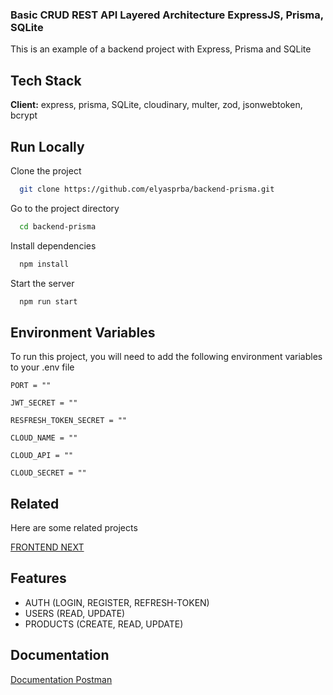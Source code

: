 ### Basic CRUD REST API Layered Architecture ExpressJS, Prisma, SQLite

This is an example of a backend project with Express, Prisma and SQLite

## Tech Stack

**Client:** express, prisma, SQLite, cloudinary, multer, zod, jsonwebtoken, bcrypt 

## Run Locally

Clone the project

```bash
  git clone https://github.com/elyasprba/backend-prisma.git
```

Go to the project directory

```bash
  cd backend-prisma
```

Install dependencies

```bash
  npm install
```

Start the server

```bash
  npm run start
```


## Environment Variables

To run this project, you will need to add the following environment variables to your .env file

`PORT = ""`

`JWT_SECRET = ""`

`RESFRESH_TOKEN_SECRET = ""`

`CLOUD_NAME = ""`

`CLOUD_API = ""`

`CLOUD_SECRET = ""`



## Related

Here are some related projects

[FRONTEND NEXT](https://github.com/elyasprba/frontend-next)


## Features

- AUTH (LOGIN, REGISTER, REFRESH-TOKEN)
- USERS (READ, UPDATE)
- PRODUCTS (CREATE, READ, UPDATE) 


## Documentation

[Documentation Postman](https://documenter.getpostman.com/view/20120165/2sA3sAh7wM)

